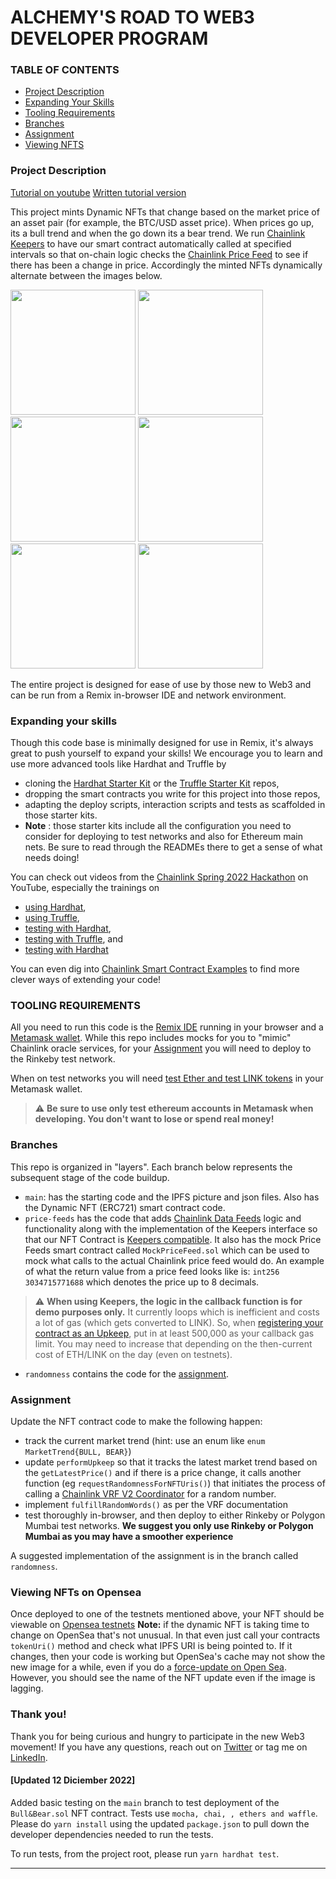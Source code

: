 # ALCHEMY'S ROAD TO WEB3 DEVELOPER PROGRAM

### TABLE OF CONTENTS

- [Project Description](#project-description)
- [Expanding Your Skills](#expanding-your-skills)
- [Tooling Requirements](#tooling-requirements)
- [Branches](#branches)
- [Assignment](#assignment)
- [Viewing NFTS](#viewing-nfts-on-opensea)

### Project Description

<a href="https://www.youtube.com/watch?v=hNdXSMKLDi4&ab_channel=Alchemy">Tutorial on youtube</a>
<a href="https://docs.alchemy.com/alchemy/road-to-web3/weekly-learning-challenges/5.-connect-apis-to-your-smart-contracts-using-chainlink">Written tutorial version</a>

This project mints Dynamic NFTs that change based on the market price of an asset pair (for example, the BTC/USD asset price). When prices go up, its a bull trend and when the go down its a bear trend. We run [Chainlink Keepers](https://docs.chain.link/docs/chainlink-keepers/introduction/) to have our smart contract automatically called at specified intervals so that on-chain logic checks the [Chainlink Price Feed](https://docs.chain.link/docs/using-chainlink-reference-contracts/) to see if there has been a change in price. Accordingly the minted NFTs dynamically alternate between the images below.

<p float="left">
    <img src="./ipfs/gamer_bull.png" width = "200" />
    <img src="./ipfs/party_bull.png" width = "200" />
    <img src="./ipfs/simple_bull.png" width = "200" />
    <img src="./ipfs/beanie_bear.png" width = "200" />
    <img src="./ipfs/coolio_bear.png" width = "200" />
    <img src="./ipfs/simple_bear.png" width = "200" />
</p>

The entire project is designed for ease of use by those new to Web3 and can be run from a Remix in-browser IDE and network environment.

### Expanding your skills

Though this code base is minimally designed for use in Remix, it's always great to push yourself to expand your skills! We encourage you to learn and use more advanced tools like Hardhat and Truffle by

- cloning the [Hardhat Starter Kit](https://github.com/smartcontractkit/hardhat-starter-kit) or the [Truffle Starter Kit](https://github.com/smartcontractkit/truffle-starter-kit) repos,
- dropping the smart contracts you write for this project into those repos,
- adapting the deploy scripts, interaction scripts and tests as scaffolded in those starter kits.
- **Note** : those starter kits include all the configuration you need to consider for deploying to test networks and also for Ethereum main nets. Be sure to read through the READMEs there to get a sense of what needs doing!

You can check out videos from the [Chainlink Spring 2022 Hackathon](chain.link/hackathon) on YouTube, especially the trainings on

- [using Hardhat](https://www.youtube.com/watch?v=5WBng0kWzJo&list=PLVP9aGDn-X0RXx1y3-GdzLWfetXiNqNiE&index=9),
- [using Truffle](https://www.youtube.com/watch?v=jPp7a1w-J6E&list=PLVP9aGDn-X0RXx1y3-GdzLWfetXiNqNiE&index=12),
- [testing with Hardhat](https://www.youtube.com/watch?v=dDr7glOjtvI&list=PLVP9aGDn-X0RXx1y3-GdzLWfetXiNqNiE&index=14),
- [testing with Truffle](https://www.youtube.com/watch?v=ZomjP89otb0&list=PLVP9aGDn-X0RXx1y3-GdzLWfetXiNqNiE&index=17), and
- [testing with Hardhat](https://www.youtube.com/watch?v=dDr7glOjtvI&list=PLVP9aGDn-X0RXx1y3-GdzLWfetXiNqNiE&index=15)

You can even dig into [Chainlink Smart Contract Examples](https://github.com/smartcontractkit/smart-contract-examples) to find more clever ways of extending your code!

### TOOLING REQUIREMENTS

All you need to run this code is the [Remix IDE](https://remix.ethereum.org/) running in your browser and a [Metamask wallet](https://metamask.io/). While this repo includes mocks for you to "mimic" Chainlink oracle services, for your [Assignment](#assignment) you will need to deploy to the Rinkeby test network.

When on test networks you will need [test Ether and test LINK tokens](https://docs.chain.link/docs/acquire-link/) in your Metamask wallet.

> :warning: **Be sure to use only test ethereum accounts in Metamask when developing. You don't want to lose or spend real money!**

### Branches

This repo is organized in "layers". Each branch below represents the subsequent stage of the code buildup.

- `main`: has the starting code and the IPFS picture and json files. Also has the Dynamic NFT (ERC721) smart contract code.
- `price-feeds` has the code that adds [Chainlink Data Feeds](https://docs.chain.link/docs/get-the-latest-price/) logic and functionality along with the implementation of the Keepers interface so that our NFT Contract is [Keepers compatible](https://docs.chain.link/docs/chainlink-keepers/compatible-contracts/). It also has the mock Price Feeds smart contract called `MockPriceFeed.sol` which can be used to mock what calls to the actual Chainlink price feed would do. An example of what the return value from a price feed looks like is: `int256 3034715771688` which denotes the price up to 8 decimals.

> :warning: **When using Keepers, the logic in the callback function is for demo purposes only.** It currently loops which is inefficient and costs a lot of gas (which gets converted to LINK). So, when [registering your contract as an Upkeep](https://docs.chain.link/docs/chainlink-keepers/job-scheduler/#entering-upkeep-details), put in at least 500,000 as your callback gas limit.  You may need to increase that depending on the then-current cost of ETH/LINK on the day (even on testnets).  


- `randomness` contains the code for the [assignment](#assignment).

### Assignment

Update the NFT contract code to make the following happen:

- track the current market trend (hint: use an enum like `enum MarketTrend{BULL, BEAR}`)
- update `performUpkeep` so that it tracks the latest market trend based on the `getLatestPrice()` and if there is a price change, it calls another function (eg `requestRandomnessForNFTUris()`) that initiates the process of calling a [Chainlink VRF V2 Coordinator](https://docs.chain.link/docs/get-a-random-number/) for a random number.
- implement `fulfillRandomWords()` as per the VRF documentation
- test thoroughly in-browser, and then deploy to either Rinkeby or Polygon Mumbai test networks. **We suggest you only use Rinkeby or Polygon Mumbai as you may have a smoother experience**

A suggested implementation of the assignment is in the branch called `randomness`.

### Viewing NFTs on Opensea

Once deployed to one of the testnets mentioned above, your NFT should be viewable on [Opensea testnets](https://testnets.opensea.io/SrZygon)
**Note:** if the dynamic NFT is taking time to change on OpenSea that's not unusual. In that even just call your contracts `tokenUri()` method and check what IPFS URI is being pointed to. If it changes, then your code is working but OpenSea's cache may not show the new image for a while, even if you do a [force-update on Open Sea](https://docs.opensea.io/docs/3-viewing-your-items-on-opensea). However, you should see the name of the NFT update even if the image is lagging.

### Thank you!

Thank you for being curious and hungry to participate in the new Web3 movement! If you have any questions, reach out on [Twitter](https://twitter.com/Coach_Bullets) or tag me on [LinkedIn](https://www.linkedin.com/in/gonzalo-daniel-aguilar/).

#### [Updated 12 Diciember 2022]

Added basic testing on the `main` branch to test deployment of the `Bull&Bear.sol` NFT contract. Tests use `mocha, chai, , ethers and waffle`. Please do `yarn install` using the updated `package.json` to pull down the developer dependencies needed to run the tests.

To run tests, from the project root, please run `yarn hardhat test`.

--------------------------------------------------------------------------------------------

